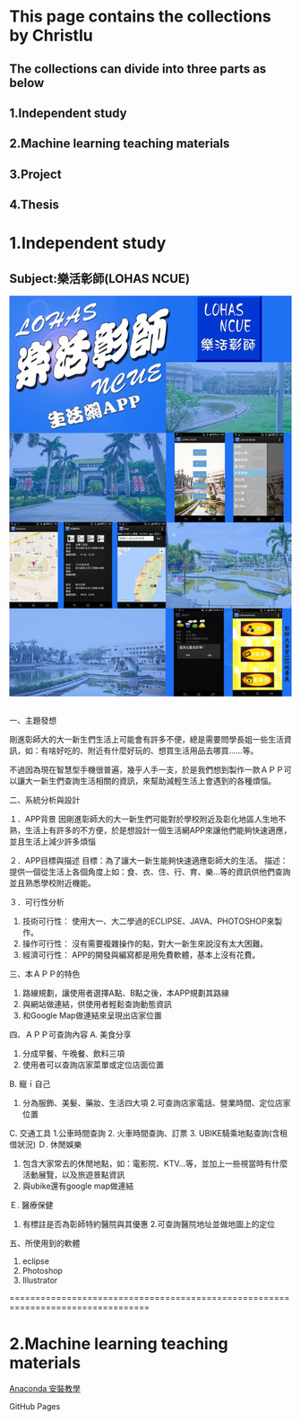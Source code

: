 # This page contains the collections by Christlu 
## The collections can divide into three parts as below
## 1.Independent study
## 2.Machine learning teaching materials
## 3.Project
## 4.Thesis

# 1.Independent study
## Subject:樂活彰師(LOHAS NCUE)
![image](https://github.com/Christlu89/Christlu89.github.io/blob/master/13170046_667514200047411_1142613922_o.jpg)

## 
一、主題發想

剛進彰師大的大一新生們生活上可能會有許多不便，總是需要問學長姐一些生活資訊，如：有啥好吃的、附近有什麼好玩的、想買生活用品去哪買……等。

不過因為現在智慧型手機很普遍，幾乎人手一支，於是我們想到製作一款ＡＰＰ可以讓大一新生們查詢生活相關的資訊，來幫助減輕生活上會遇到的各種煩惱。

二、系統分析與設計

１．APP背景
因剛進彰師大的大一新生們可能對於學校附近及彰化地區人生地不熟，生活上有許多的不方便，於是想設計一個生活網APP來讓他們能夠快速適應，並且生活上減少許多煩惱

２．APP目標與描述
目標：為了讓大一新生能夠快速適應彰師大的生活。
描述：提供一個從生活上各個角度上如：食、衣、住、行、育、樂…等的資訊供他們查詢並且熟悉學校附近機能。

３．可行性分析
1. 技術可行性：
使用大一、大二學過的ECLIPSE、JAVA、PHOTOSHOP來製作。
2. 操作可行性：
沒有需要複雜操作的點，對大一新生來說沒有太大困難。
3. 經濟可行性：
APP的開發與編寫都是用免費軟體，基本上沒有花費。

三、本ＡＰＰ的特色
1. 路線規劃，讓使用者選擇A點、B點之後，本APP規劃其路線
2. 與網站做連結，供使用者輕鬆查詢動態資訊
3. 和Google Map做連結來呈現出店家位置

四、ＡＰＰ可查詢內容
A. 美食分享
1. 分成早餐、午晚餐、飲料三項
2. 使用者可以查詢店家菜單或定位店面位置

B.  寵ｉ自己 
1. 分為服飾、美髮、藥妝、生活四大項
2.可查詢店家電話、營業時間、定位店家位置

C. 交通工具
1.公車時間查詢
2. 火車時間查詢、訂票
3. UBIKE騎乘地點查詢(含租借狀況)
Ｄ. 休閒娛樂
1. 包含大家常去的休閒地點，如：電影院、KTV…等，並加上一些視當時有什麼活動展覽，以及旅遊景點資訊
2. 與ubike還有google map做連結

Ｅ. 醫療保健
1. 有標註是否為彰師特約醫院與其優惠
2.可查詢醫院地址並做地圖上的定位


五、所使用到的軟體
1. eclipse
2. Photoshop
3. Illustrator

=================================================================================

# 2.Machine learning teaching materials
[Anaconda 安裝教學](https://github.com/Christlu89/Christlu89.github.io/blob/master/Anaconda%E5%AE%89%E8%A3%9D%E6%95%99%E5%AD%B8.pptx "Anaconda安裝教學") 



GitHub Pages

